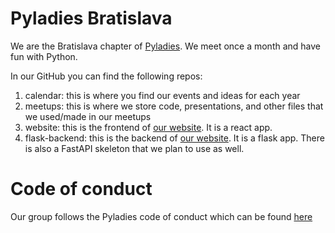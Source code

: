 # Pyladies Bratislava

We are the Bratislava chapter of [Pyladies](https://pyladies.com). We meet once a month and have fun with Python.

In our GitHub you can find the following repos:

1. calendar: this is where you find our events and ideas for each year
2. meetups: this is where we store code, presentations, and other files that we used/made in our meetups
3. website: this is the frontend of [our website](https://bratislava.pyladies.com). It is a react app.
4. flask-backend: this is the backend of [our website](https://bratislava.pyladies.com). It is a flask app. There is also a FastAPI skeleton that we plan to use as well.


# Code of conduct

Our group follows the Pyladies code of conduct which can be found [here](https://pyladies.com/CodeOfConduct)
